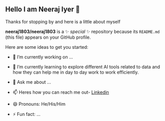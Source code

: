 ## Hello I am Neeraj Iyer 👋
Thanks for stopping by and here is a little about myself

**neeraj1803/neeraj1803** is a ✨ _special_ ✨ repository because its `README.md` (this file) appears on your GitHub profile.

Here are some ideas to get you started:

- 🔭 I’m currently working on ...
- 🌱 I’m currently learning to explore different AI tools related to data and how they can help me in day to day work to work efficiently.


- 💬 Ask me about ...
- 📫 Heres how you can reach me out- [Linkedin](https://www.linkedin.com/in/neerajiyer)

- 😄 Pronouns: He/His/Him
- ⚡ Fun fact: ...
